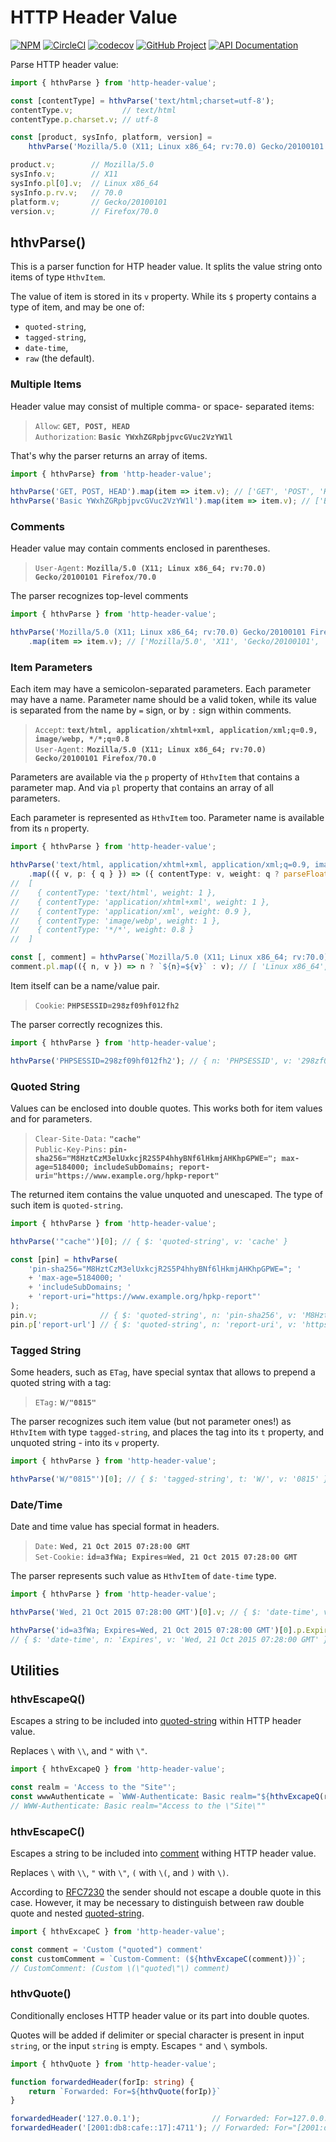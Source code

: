 HTTP Header Value
=================

[![NPM][npm-image]][npm-url]
[![CircleCI][ci-image]][ci-url]
[![codecov][codecov-image]][codecov-url]
[![GitHub Project][github-image]][github-url]
[![API Documentation][api-docs-image]][api-docs-url]

Parse HTTP header value:
```typescript
import { hthvParse } from 'http-header-value';

const [contentType] = hthvParse('text/html;charset=utf-8');
contentType.v;           // text/html
contentType.p.charset.v; // utf-8

const [product, sysInfo, platform, version] = 
    hthvParse('Mozilla/5.0 (X11; Linux x86_64; rv:70.0) Gecko/20100101 Firefox/70.0');

product.v;        // Mozilla/5.0
sysInfo.v;        // X11
sysInfo.pl[0].v;  // Linux x86_64
sysInfo.p.rv.v;   // 70.0
platform.v;       // Gecko/20100101
version.v;        // Firefox/70.0
```

[npm-image]: https://img.shields.io/npm/v/http-header-value.svg?logo=npm
[npm-url]: https://www.npmjs.com/package/http-header-value
[ci-image]: https://img.shields.io/circleci/build/github/surol/http-header-value?logo=circleci
[ci-url]: https://circleci.com/gh/surol/http-header-value
[codecov-image]: https://codecov.io/gh/surol/http-header-value/branch/master/graph/badge.svg
[codecov-url]: https://codecov.io/gh/surol/http-header-value
[github-image]: https://img.shields.io/static/v1?logo=github&label=GitHub&message=project&color=informational
[github-url]: https://github.com/surol/http-header-value
[api-docs-image]: https://img.shields.io/static/v1?logo=typescript&label=API&message=docs&color=informational
[api-docs-url]: https://surol.github.io/http-header-value/


hthvParse()
-----------

This is a parser function for HTP header value. It splits the value string onto items of type `HthvItem`.

The value of item is stored in its `v` property. While its `$` property contains a type of item, and may be one of:
- `quoted-string`,
- `tagged-string`,
- `date-time`,
- `raw` (the default).


### Multiple Items

Header value may consist of multiple comma- or space- separated items:
> `Allow`: __`GET, POST, HEAD`__ \
> `Authorization`: __`Basic YWxhZGRpbjpvcGVuc2VzYW1l`__

That's why the parser returns an array of items.

```typescript
import { hthvParse} from 'http-header-value';

hthvParse('GET, POST, HEAD').map(item => item.v); // ['GET', 'POST', 'HEAD']
hthvParse('Basic YWxhZGRpbjpvcGVuc2VzYW1l').map(item => item.v); // ['Basic', 'YWxhZGRpbjpvcGVuc2VzYW1l'];
```

### Comments

Header value may contain comments enclosed in parentheses.
> `User-Agent:` __`Mozilla/5.0 (X11; Linux x86_64; rv:70.0) Gecko/20100101 Firefox/70.0`__

The parser recognizes top-level comments
```typescript
import { hthvParse } from 'http-header-value';

hthvParse('Mozilla/5.0 (X11; Linux x86_64; rv:70.0) Gecko/20100101 Firefox/70.0')
    .map(item => item.v); // ['Mozilla/5.0', 'X11', 'Gecko/20100101', 'Firefox/70.0'];
```


### Item Parameters

Each item may have a semicolon-separated parameters. Each parameter may have a name. Parameter name should be a valid
token, while its value is separated from the name by `=` sign, or by `:` sign within comments.
> `Accept`: __`text/html, application/xhtml+xml, application/xml;q=0.9, image/webp, */*;q=0.8`__ \
> `User-Agent:` __`Mozilla/5.0 (X11; Linux x86_64; rv:70.0) Gecko/20100101 Firefox/70.0`__

Parameters are available via the `p` property of `HthvItem` that contains a parameter map. And via `pl` property
that contains an array of all parameters.

Each parameter is represented as `HthvItem` too. Parameter name is available from its `n` property.
```typescript
import { hthvParse } from 'http-header-value';

hthvParse('text/html, application/xhtml+xml, application/xml;q=0.9, image/webp, */*;q=0.8')
    .map(({ v, p: { q } }) => ({ contentType: v, weight: q ? parseFloat(q.v) : 1.0 }));
//  [
//    { contentType: 'text/html', weight: 1 },
//    { contentType: 'application/xhtml+xml', weight: 1 },
//    { contentType: 'application/xml', weight: 0.9 },
//    { contentType: 'image/webp', weight: 1 },
//    { contentType: '*/*', weight: 0.8 }
//  ]

const [, comment] = hthvParse(`Mozilla/5.0 (X11; Linux x86_64; rv:70.0) Gecko/20100101 Firefox/70.0`);
comment.pl.map(({ n, v }) => n ? `${n}=${v}` : v); // [ 'Linux x86_64', 'rv=70.0' ]
```

Item itself can be a name/value pair.
> `Cookie`: __`PHPSESSID=298zf09hf012fh2`__

The parser correctly recognizes this.
```typescript
import { hthvParse } from 'http-header-value';

hthvParse('PHPSESSID=298zf09hf012fh2'); // { n: 'PHPSESSID', v: '298zf09hf012fh2' }
```


### Quoted String

Values can be enclosed into double quotes. This works both for item values and for parameters.

> `Clear-Site-Data:` __`"cache"`__ \
> `Public-Key-Pins:` __`pin-sha256="M8HztCzM3elUxkcjR2S5P4hhyBNf6lHkmjAHKhpGPWE="; max-age=5184000; includeSubDomains; report-uri="https://www.example.org/hpkp-report"`__

The returned item contains the value unquoted and unescaped. The type of such item is `quoted-string`.

```typescript
import { hthvParse } from 'http-header-value';

hthvParse('"cache"')[0]; // { $: 'quoted-string', v: 'cache' }

const [pin] = hthvParse(
    'pin-sha256="M8HztCzM3elUxkcjR2S5P4hhyBNf6lHkmjAHKhpGPWE="; '
    + 'max-age=5184000; '
    + 'includeSubDomains; '
    + 'report-uri="https://www.example.org/hpkp-report"'
);
pin.v;              // { $: 'quoted-string', n: 'pin-sha256', v: 'M8HztCzM3elUxkcjR2S5P4hhyBNf6lHkmjAHKhpGPWE=' }
pin.p['report-url'] // { $: 'quoted-string', n: 'report-uri', v: 'https://www.example.org/hpkp-report' } 
```


### Tagged String

Some headers, such as `ETag`, have special syntax that allows to prepend a quoted string with a tag:
> `ETag:` __`W/"0815"`__

The parser recognizes such item value (but not parameter ones!) as `HthvItem` with type `tagged-string`, and places
the tag into its `t` property, and unquoted string - into its `v` property.
```typescript
import { hthvParse } from 'http-header-value';

hthvParse('W/"0815"')[0]; // { $: 'tagged-string', t: 'W/', v: '0815' }
```


### Date/Time

Date and time value has special format in headers.
> `Date:` __`Wed, 21 Oct 2015 07:28:00 GMT`__ \
> `Set-Cookie:` __`id=a3fWa; Expires=Wed, 21 Oct 2015 07:28:00 GMT`__

The parser represents such value as `HthvItem` of `date-time` type.
```typescript
import { hthvParse } from 'http-header-value';

hthvParse('Wed, 21 Oct 2015 07:28:00 GMT')[0].v; // { $: 'date-time', v: 'Wed, 21 Oct 2015 07:28:00 GMT' }

hthvParse('id=a3fWa; Expires=Wed, 21 Oct 2015 07:28:00 GMT')[0].p.Expires;
// { $: 'date-time', n: 'Expires', v: 'Wed, 21 Oct 2015 07:28:00 GMT' }
``` 


Utilities
---------

### hthvEscapeQ()

Escapes a string to be included into [quoted-string] within HTTP header value.

Replaces `\` with `\\`, and `"` with `\"`.

```typescript
import { hthvExcapeQ } from 'http-header-value';

const realm = 'Access to the "Site"';
const wwwAuthenticate = `WWW-Authenticate: Basic realm="${hthvExcapeQ(realm)}"`;
// WWW-Authenticate: Basic realm="Access to the \"Site\""
```

[quoted-string]: https://tools.ietf.org/html/rfc7230#section-3.2.6


### hthvEscapeC()

Escapes a string to be included into [comment] withing HTTP header value.

Replaces `\` with `\\`, `"` with `\"`, `(` with `\(`, and `)` with `\)`.

According to [RFC7230] the sender should not escape a double quote in this case. However, it may be necessary
to distinguish between raw double quote and nested [quoted-string].

```typescript
import { hthvExcapeC } from 'http-header-value';

const comment = 'Custom ("quoted") comment'
const customComment = `Custom-Comment: (${hthvExcapeC(comment)})`;
// CustomComment: (Custom \(\"quoted\"\) comment)
```

[comment]: https://tools.ietf.org/html/rfc7230#section-3.2.6
[RFC7230]: https://tools.ietf.org/html/rfc7230


### hthvQuote()

Conditionally encloses HTTP header value or its part into double quotes.

Quotes will be added if delimiter or special character is present in input `string`, or the input `string` is empty.
Escapes `"` and `\` symbols.

```typescript
import { hthvQuote } from 'http-header-value';

function forwardedHeader(forIp: string) {
    return `Forwarded: For=${hthvQuote(forIp)}`
}

forwardedHeader('127.0.0.1');                // Forwarded: For=127.0.0.1
forwardedHeader('[2001:db8:cafe::17]:4711'); // Forwarded: For="[2001:db8:cafe::17]:4711"
```
